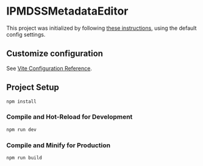 # IPMDSSMetadataEditor

This project was initialized by following [these instructions](https://vuejs.org/guide/quick-start.html#creating-a-vue-application),
using the default config settings.


## Customize configuration

See [Vite Configuration Reference](https://vitejs.dev/config/).

## Project Setup

```sh
npm install
```

### Compile and Hot-Reload for Development

```sh
npm run dev
```

### Compile and Minify for Production

```sh
npm run build
```

